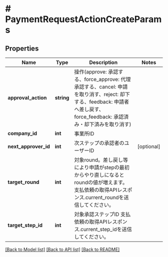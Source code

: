 # # PaymentRequestActionCreateParams

## Properties

Name | Type | Description | Notes
------------ | ------------- | ------------- | -------------
**approval_action** | **string** | 操作(approve: 承認する、force_approve: 代理承認する、cancel: 申請を取り消す、reject: 却下する、feedback: 申請者へ差し戻す、force_feedback: 承認済み・却下済みを取り消す) |
**company_id** | **int** | 事業所ID |
**next_approver_id** | **int** | 次ステップの承認者のユーザーID | [optional]
**target_round** | **int** | 対象round。差し戻し等により申請がstepの最初からやり直しになるとroundの値が増えます。支払依頼の取得APIレスポンス.current_roundを送信してください。 |
**target_step_id** | **int** | 対象承認ステップID 支払依頼の取得APIレスポンス.current_step_idを送信してください。 |

[[Back to Model list]](../../README.md#models) [[Back to API list]](../../README.md#endpoints) [[Back to README]](../../README.md)
